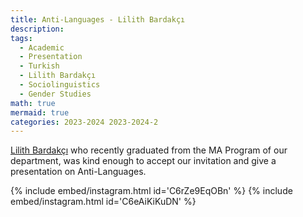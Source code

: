 ```yaml
---
title: Anti-Languages - Lilith Bardakçı
description:
tags:
  - Academic
  - Presentation
  - Turkish
  - Lilith Bardakçı
  - Sociolinguistics
  - Gender Studies
math: true
mermaid: true
categories: 2023-2024 2023-2024-2
---
```

[Lilith Bardakçı](https://www.linkedin.com/in/lilith-bardak%C3%A7%C4%B1-633248116) who recently graduated from the MA Program of our department, was kind enough to accept our invitation and give a presentation on Anti-Languages. 

{% include embed/instagram.html id='C6rZe9EqOBn' %}
{% include embed/instagram.html id='C6eAiKiKuDN' %}